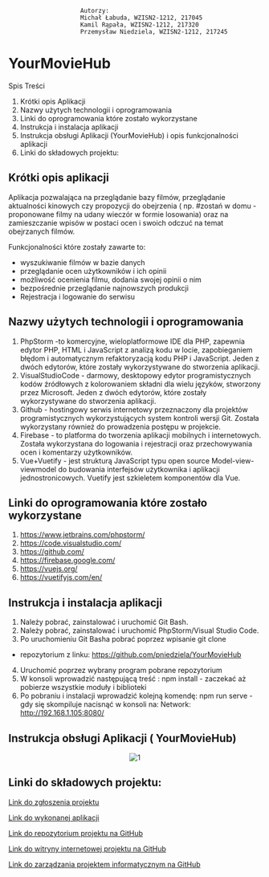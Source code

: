 
                        
                        
                        Autorzy:
                        Michał Łabuda, WZISN2-1212, 217045
                        Kamil Rąpała, WZISN2-1212, 217320
                        Przemysław Niedziela, WZISN2-1212, 217245
 

# YourMovieHub
 Spis Treści
1. Krótki opis Aplikacji
2. Nazwy użytych technologii i oprogramowania
3. Linki do oprogramowania które zostało wykorzystane
4. Instrukcja i instalacja aplikacji
5. Instrukcja obsługi Aplikacji (YourMovieHub) i opis funkcjonalności
aplikacji
6. Linki do składowych projektu:

## Krótki opis aplikacji
Aplikacja pozwalająca na przeglądanie bazy filmów, przeglądanie
aktualności kinowych czy propozycji do obejrzenia ( np. #zostań w domu -
proponowane filmy na udany wieczór w formie losowania) oraz na
zamieszczanie wpisów w postaci ocen i swoich odczuć na temat
obejrzanych filmów.

Funkcjonalności które zostały zawarte to:
- wyszukiwanie filmów w bazie danych
- przeglądanie ocen użytkowników i ich opinii
- możliwość ocenienia filmu, dodania swojej opinii o nim
- bezpośrednie przeglądanie najnowszych produkcji
- Rejestracja i logowanie do serwisu

## Nazwy użytych technologii i oprogramowania
1. PhpStorm -to komercyjne, wieloplatformowe IDE dla PHP,
zapewnia edytor PHP, HTML i JavaScript z analizą kodu w
locie, zapobieganiem błędom i automatycznym refaktoryzacją
kodu PHP i JavaScript. Jeden z dwóch edytorów, które zostały
wykorzystywane do stworzenia aplikacji.
2. VisualStudioCode - darmowy, desktopowy edytor
programistycznych kodów źródłowych z kolorowaniem składni
dla wielu języków, stworzony przez Microsoft. Jeden z dwóch
edytorów, które zostały wykorzystywane do stworzenia
aplikacji.
3. Github - hostingowy serwis internetowy przeznaczony dla
projektów programistycznych wykorzystujących system kontroli
wersji Git. Została wykorzystany również do prowadzenia
postępu w projekcie.
4. Firebase - to platforma do tworzenia aplikacji mobilnych i
internetowych. Została wykorzystana do logowania i rejestracji
oraz przechowywania ocen i komentarzy użytkowników.
5. Vue+Vuetify - jest strukturą JavaScript typu open source
Model-view-viewmodel do budowania interfejsów użytkownika i
aplikacji jednostronicowych. Vuetify jest szkieletem
komponentów dla Vue.

## Linki do oprogramowania które zostało wykorzystane


1. https://www.jetbrains.com/phpstorm/
2. https://code.visualstudio.com/
3. https://github.com/
4. https://firebase.google.com/
5. https://vuejs.org/
6. https://vuetifyjs.com/en/

## Instrukcja i instalacja aplikacji
1. Należy pobrać, zainstalować i uruchomić Git Bash.
2. Należy pobrać, zainstalować i uruchomić PhpStorm/Visual
Studio Code.
3. Po uruchomieniu Git Basha pobrać poprzez wpisanie git clone
+ repozytorium z linku:
https://github.com/pniedziela/YourMovieHub
4. Uruchomić poprzez wybrany program pobrane repozytorium
5. W konsoli wprowadzić następującą treść :
npm install - zaczekać aż pobierze wszystkie moduły i
biblioteki
6. Po pobraniu i instalacji wprowadzić kolejną komendę:
npm run serve - gdy się skompiluje nacisnąć w konsoli na:
Network: http://192.168.1.105:8080/

## Instrukcja obsługi Aplikacji ( YourMovieHub)
<p align="center">
  <img src="https://github.com/kamilr96/kamilr96.github.io/master/location.PNG?raw=true" alt="1"/>
</p>


## Linki do składowych projektu:

[Link do zgłoszenia projektu](https://e-uczelnia.uek.krakow.pl/mod/forum/discuss.php?d=122135)

[Link do wykonanej aplikacji](https://pniedziela.github.io/YourMovieHub/)

[Link do repozytorium projektu na GitHub](https://github.com/pniedziela/YourMovieHub)

[Link do witryny internetowej projektu na GitHub](https://kamilr96.github.io/)

[Link do zarządzania projektem informatycznym na GitHub](https://github.com/users/kamilr96/projects/1)
